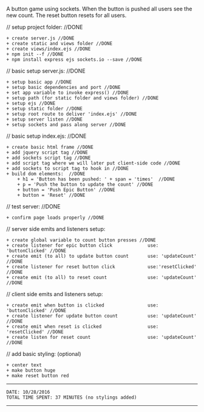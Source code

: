 A button game using sockets. When the button is pushed all users see the new count. The reset button resets for all users.

// setup project folder: //DONE
	
	+ create server.js //DONE
	+ create static and views folder //DONE
	+ create views/index.ejs //DONE
	+ npm init --f //DONE
	+ npm install express ejs sockets.io --save //DONE


// basic setup server.js: //DONE

	+ setup basic app //DONE
	+ setup basic dependencies and port //DONE
	+ set app variable to invoke express() //DONE
	+ setup path (for static folder and views folder) //DONE
	+ setup ejs //DONE
	+ setup static folder //DONE
	+ setup root route to deliver 'index.ejs' //DONE
	+ setup server listen //DONE
	+ setup sockets and pass along server //DONE

// basic setup index.ejs: //DONE

	+ create basic html frame //DONE
	+ add jquery script tag //DONE
	+ add sockets script tag //DONE
	+ add script tag where we will later put client-side code //DONE
	+ add sockets to script tag to hook in //DONE
	+ build dom elements:  //DONE
		+ h1 = 'Button has been pushed: ' + span = 'times'  //DONE
		+ p = 'Push the button to update the count' //DONE
		+ button = 'Push Epic Button' //DONE
		+ button = 'Reset' //DONE

// test server: //DONE

	+ confirm page loads properly //DONE

// server side emits and listeners setup:

	+ create global variable to count button presses //DONE
	+ create listener for epic button click 			use: 'buttonClicked' //DONE
	+ create emit (to all) to update button count 		use: 'updateCount' //DONE
	+ create listener for reset button click 			use:'resetClicked' //DONE
	+ create emit (to all) to reset count 				use: 'updateCount' //DONE

// client side emits and listeners setup:

	+ create emit when button is clicked				use: 'buttonClicked' //DONE
	+ create listener for update button count			use: 'updateCount' //DONE
	+ create emit when reset is clicked					use: 'resetClicked' //DONE
	+ create listen for reset count						use: 'updateCount' //DONE

// add basic styling: (optional)
	
	+ center text
	+ make button huge
	+ make reset button red

---------------------------------

	DATE: 10/28/2016
	TOTAL TIME SPENT: 37 MINUTES (no stylings added)

---------------------------------